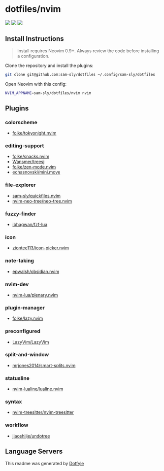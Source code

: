 # dotfiles/nvim

<a href="https://dotfyle.com/sam-sly/dotfiles-nvim"><img src="https://dotfyle.com/sam-sly/dotfiles-nvim/badges/plugins?style=flat" /></a>
<a href="https://dotfyle.com/sam-sly/dotfiles-nvim"><img src="https://dotfyle.com/sam-sly/dotfiles-nvim/badges/leaderkey?style=flat" /></a>
<a href="https://dotfyle.com/sam-sly/dotfiles-nvim"><img src="https://dotfyle.com/sam-sly/dotfiles-nvim/badges/plugin-manager?style=flat" /></a>


## Install Instructions

 > Install requires Neovim 0.9+. Always review the code before installing a configuration.

Clone the repository and install the plugins:

```sh
git clone git@github.com:sam-sly/dotfiles ~/.config/sam-sly/dotfiles
```

Open Neovim with this config:

```sh
NVIM_APPNAME=sam-sly/dotfiles/nvim nvim
```

## Plugins

### colorscheme

+ [folke/tokyonight.nvim](https://dotfyle.com/plugins/folke/tokyonight.nvim)
### editing-support

+ [folke/snacks.nvim](https://dotfyle.com/plugins/folke/snacks.nvim)
+ [Wansmer/treesj](https://dotfyle.com/plugins/Wansmer/treesj)
+ [folke/zen-mode.nvim](https://dotfyle.com/plugins/folke/zen-mode.nvim)
+ [echasnovski/mini.move](https://dotfyle.com/plugins/echasnovski/mini.move)
### file-explorer

+ [sam-sly/quickfiles.nvim](https://dotfyle.com/plugins/sam-sly/quickfiles.nvim)
+ [nvim-neo-tree/neo-tree.nvim](https://dotfyle.com/plugins/nvim-neo-tree/neo-tree.nvim)
### fuzzy-finder

+ [ibhagwan/fzf-lua](https://dotfyle.com/plugins/ibhagwan/fzf-lua)
### icon

+ [ziontee113/icon-picker.nvim](https://dotfyle.com/plugins/ziontee113/icon-picker.nvim)
### note-taking

+ [epwalsh/obsidian.nvim](https://dotfyle.com/plugins/epwalsh/obsidian.nvim)
### nvim-dev

+ [nvim-lua/plenary.nvim](https://dotfyle.com/plugins/nvim-lua/plenary.nvim)
### plugin-manager

+ [folke/lazy.nvim](https://dotfyle.com/plugins/folke/lazy.nvim)
### preconfigured

+ [LazyVim/LazyVim](https://dotfyle.com/plugins/LazyVim/LazyVim)
### split-and-window

+ [mrjones2014/smart-splits.nvim](https://dotfyle.com/plugins/mrjones2014/smart-splits.nvim)
### statusline

+ [nvim-lualine/lualine.nvim](https://dotfyle.com/plugins/nvim-lualine/lualine.nvim)
### syntax

+ [nvim-treesitter/nvim-treesitter](https://dotfyle.com/plugins/nvim-treesitter/nvim-treesitter)
### workflow

+ [jiaoshijie/undotree](https://dotfyle.com/plugins/jiaoshijie/undotree)
## Language Servers



 This readme was generated by [Dotfyle](https://dotfyle.com)
